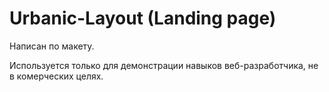 # Urbanic-Layout (Landing page)

Написан по макету.

Используется только для демонстрации навыков веб-разработчика, не в комерческих целях.
